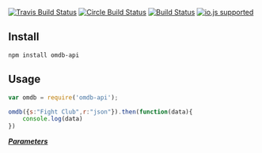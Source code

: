 [![Travis Build Status](http://img.shields.io/travis/ayhankuru/omdb-api.svg?style=flat-square)](https://travis-ci.org/ayhankuru/omdb-api) [![Circle Build Status](https://img.shields.io/circleci/project/ayhankuru/omdb-api.svg?style=flat-square)](https://circleci.com/gh/ayhankuru/omdb-api) [![Build Status](https://img.shields.io/david/ayhankuru/omdb-api.svg?style=flat-square)](https://david-dm.org/ayhankuru/omdb-api) [![io.js supported](https://img.shields.io/badge/io.js-supported-green.svg?style=flat-square)](https://iojs.org)




## Install

```
npm install omdb-api
```

## Usage


```js
var omdb = require('omdb-api');
```

```js
omdb({s:"Fight Club",r:"json"}).then(function(data){
	console.log(data)
})
```

***[Parameters](http://www.omdbapi.com/)***
